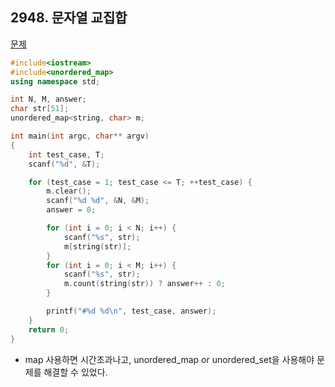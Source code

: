## 2948. 문자열 교집합

[문제](https://swexpertacademy.com/main/code/problem/problemDetail.do?contestProbId=AV-Un3G64SUDFAXr)



```c++
#include<iostream>
#include<unordered_map>
using namespace std;

int N, M, answer;
char str[51];
unordered_map<string, char> m;

int main(int argc, char** argv)
{
	int test_case, T;
	scanf("%d", &T);

	for (test_case = 1; test_case <= T; ++test_case) {
		m.clear();
		scanf("%d %d", &N, &M);
		answer = 0;

		for (int i = 0; i < N; i++) {
			scanf("%s", str);
			m[string(str)];
		}
		for (int i = 0; i < M; i++) {
			scanf("%s", str);
			m.count(string(str)) ? answer++ : 0;
		}

		printf("#%d %d\n", test_case, answer);
	}
	return 0;
}
```

- map 사용하면 시간초과나고, unordered_map or unordered_set을 사용해야 문제를 해결할 수 있었다.

